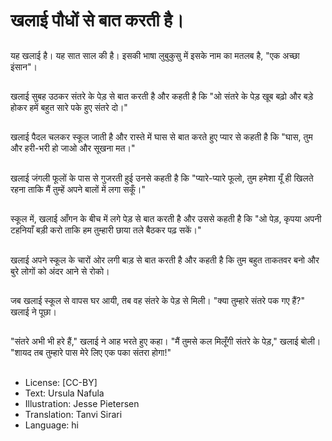# खलाई पौधों से बात करती है।

##
यह खलाई है। यह सात साल की है। इसकी भाषा लुबुकुसु में इसके नाम का मतलब है, "एक अच्छा इंसान"।

##
खलाई सुबह उठकर संतरे के पेड़ से बात करती है और कहती है कि "ओ संतरे के पेड़ खूब बढ़ो और बड़े होकर हमें बहुत सारे पके हुए संतरे दो।"

##
खलाई पैदल चलकर स्कूल जाती है और रास्ते में घास से बात करते हुए प्यार से कहती है कि "घास, तुम और हरी-भरी हो जाओ और सूखना मत।"

##
खलाई जंगली फूलों के पास से गुजरती हुई उनसे कहती है कि "प्यारे-प्यारे फूलो, तुम हमेशा यूँ ही खिलते रहना ताकि मैं तुम्हें अपने बालों में लगा सकूँ।"

##
स्कूल में, खलाई आँगन के बीच में लगे पेड़ से बात करती है और उससे कहती है कि "ओ पेड़, कृपया अपनी टहनियाँ बड़ी करो ताकि हम तुम्हारी छाया तले बैठकर पढ़ सकें।"

##
खलाई अपने स्कूल के चारों ओर लगी बाड़ से बात करती है और कहती है कि तुम बहुत ताकतवर बनो और बुरे लोगों को अंदर आने से रोको।

##
जब खलाई स्कूल से वापस घर आयी, तब वह संतरे के पेड़ से मिली। "क्या तुम्हारे संतरे पक गए हैं?" खलाई ने पूछा।

##
"संतरे अभी भी हरे हैं," खलाई ने आह भरते हुए कहा। "मैं तुमसे कल मिलूँगी संतरे के पेड़," खलाई बोली। "शायद तब तुम्हारे पास मेरे लिए एक पका संतरा होगा!"

##
* License: [CC-BY]
* Text: Ursula Nafula
* Illustration: Jesse Pietersen
* Translation: Tanvi Sirari
* Language: hi
